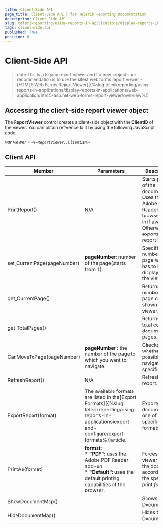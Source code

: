 ```yaml
---
title: Client-Side API
page_title: Client-Side API | for Telerik Reporting Documentation
description: Client-Side API
slug: telerikreporting/using-reports-in-applications/display-reports-in-applications/web-application/asp.net-web-forms-report-viewer/client-side-api
tags: client-side,api
published: True
position: 6
---
```


# Client-Side API



>note This is a legacy report viewer and for new projects our recommendation is to use the latest web forms report viewer -           [HTML5 Web Forms Report Viewer]({%slug telerikreporting/using-reports-in-applications/display-reports-in-applications/web-application/html5-asp.net-web-forms-report-viewer/overview%})


## Accessing the client-side report viewer object

The __ReportViewer__ control creates a client-side object with the __ClientID__ of the viewer. You can obtain reference to it by using the following JavaScript code:

*var viewer = ```<%=ReportViewer1.ClientID%>```*

## Client API


|  __Member__  |  __Parameters__  |  __Description__  |
| ------ | ------ | ------ |
|PrintReport()|N/A|Starts printing of the document. Uses the Adobe PDF Reader browser plug-in if available. Otherwise it exports the report to PDF.|
|set_CurrentPage(pageNumber)| __pageNumber:__ number of the page(starts from 1).|Specifies the number of the page which has to be displayed in the viewer.|
|get_CurrentPage()||Returns the number of the page currently shown in the viewer.|
|get_TotalPages()||Returns the total count of document pages.|
|CanMoveToPage(pageNumber)| __pageNumber__ : the number of the page to which you want to navigate.|Checks whether is possible to navigate to a specific page.|
|RefreshReport()|N/A|Refreshes the report.|
|ExportReport(format)|The available formats are listed in the[Export Formats]({%slug telerikreporting/using-reports-in-applications/export-and-configure/export-formats%})article.|Exports the document to one of the specified formats.|
|PrintAs(format)| __format:__ <br/>*  __"PDF":__ uses the Adobe PDF Reader add-on.<br/>*  __"Default":__ uses the default printing capabilities of the browser.|Forces the viewer to print the document according to the specified print *format* .|
|ShowDocumentMap()||Shows the DocumentMap|
|HideDocumentMap()||Hides the DocumentMa|



